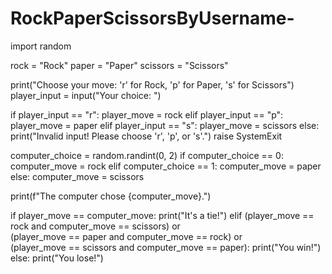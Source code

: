# RockPaperScissorsByUsername-
import random

rock = "Rock"
paper = "Paper"
scissors = "Scissors"


print("Choose your move: 'r' for Rock, 'p' for Paper, 's' for Scissors")
player_input = input("Your choice: ")


if player_input == "r":
    player_move = rock
elif player_input == "p":
    player_move = paper
elif player_input == "s":
    player_move = scissors
else:
    print("Invalid input! Please choose 'r', 'p', or 's'.")
    raise SystemExit


computer_choice = random.randint(0, 2)
if computer_choice == 0:
    computer_move = rock
elif computer_choice == 1:
    computer_move = paper
else:
    computer_move = scissors


print(f"The computer chose {computer_move}.")


if player_move == computer_move:
    print("It's a tie!")
elif (player_move == rock and computer_move == scissors) or \
     (player_move == paper and computer_move == rock) or \
     (player_move == scissors and computer_move == paper):
    print("You win!")
else:
    print("You lose!")
